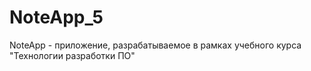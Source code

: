 # NoteApp_5
NoteApp - приложение, разрабатываемое в рамках учебного курса "Технологии разработки ПО"
